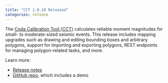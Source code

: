 ```yaml
---
title: "CCT 1.0.10 Released"
categories: release
---
```


The [Coda Calibration Tool (CCT)](https://github.com/LLNL/coda-calibration-tool) calculates reliable moment magnitudes for small- to moderate-sized seismic events. This release includes mapping upgrades such as drawing and editing bounding boxes and arbitrary polygons, support for importing and exporting polygons, REST endpoints for managing polygon-related tasks, and more.

Learn more:
- [Release notes](https://github.com/LLNL/coda-calibration-tool/releases/tag/1.0.10)
- [GitHub repo](https://github.com/LLNL/coda-calibration-tool), which includes a demo
